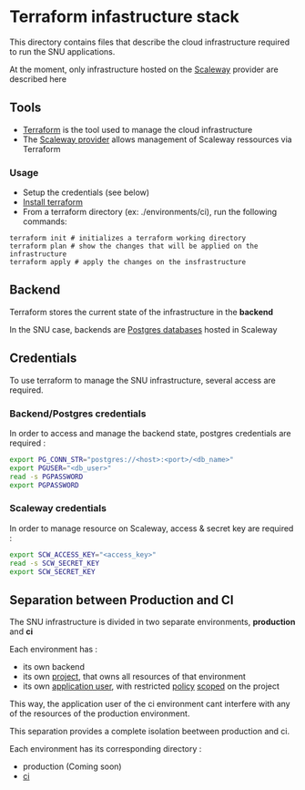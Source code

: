 # Terraform infastructure stack

This directory contains files that describe the cloud infrastructure required to run the SNU applications.

At the moment, only infrastructure hosted on the [Scaleway](https://console.scaleway.com/) provider are described here

## Tools

- [Terraform](https://developer.hashicorp.com/terraform/docs) is the tool used to manage the cloud infrastructure
- The [Scaleway provider](https://registry.terraform.io/providers/scaleway/scaleway/latest/docs) allows management of Scaleway ressources via Terraform

### Usage

- Setup the credentials (see below)
- [Install terraform](https://developer.hashicorp.com/terraform/install)
- From a terraform directory (ex: ./environments/ci), run the following commands:

```shell
terraform init # initializes a terraform working directory
terraform plan # show the changes that will be applied on the infrastructure
terraform apply # apply the changes on the insfrastructure
```

## Backend

Terraform stores the current state of the infrastructure in the **backend**

In the SNU case, backends are [Postgres databases](https://developer.hashicorp.com/terraform/language/settings/backends/pg) hosted in Scaleway

## Credentials

To use terraform to manage the SNU infrastructure, several access are required.

### Backend/Postgres credentials

In order to access and manage the backend state, postgres credentials are required :

```bash
export PG_CONN_STR="postgres://<host>:<port>/<db_name>"
export PGUSER="<db_user>"
read -s PGPASSWORD
export PGPASSWORD
```

### Scaleway credentials

In order to manage resource on Scaleway, access & secret key are required :

```bash
export SCW_ACCESS_KEY="<access_key>"
read -s SCW_SECRET_KEY
export SCW_SECRET_KEY
```

## Separation between Production and CI

The SNU infrastructure is divided in two separate environments, **production** and **ci**

Each environment has :

- its own backend
- its own [project](https://www.scaleway.com/en/docs/console/project/concepts/#project), that owns all resources of that environment
- its own [application user](https://www.scaleway.com/en/docs/identity-and-access-management/iam/concepts/#application), with restricted [policy](https://www.scaleway.com/en/docs/identity-and-access-management/iam/concepts/#policy) [scoped](https://www.scaleway.com/en/docs/identity-and-access-management/iam/concepts/#scope) on the project

This way, the application user of the ci environment cant interfere with any of the resources of the production environment.

This separation provides a complete isolation beetween production and ci.

Each environment has its corresponding directory :

- production (Coming soon)
- [ci](environments/ci/README.md)
